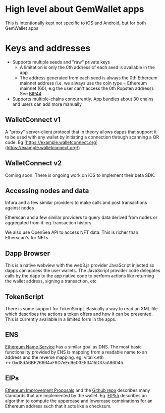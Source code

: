 # High level about GemWallet apps

This is intentionally kept not specific to iOS and Android, but for both GemWallet apps

# Keys and addresses

- Supports multiple seeds and "raw" private keys
    - A limitation is only the 0th address of each seed is available in the app
    - The address generated from each seed is always the 0th Ethereum mainnet address (i.e. we always use the coin type = Ethereum mainnet (60), e.g the user can't access the 0th Ropsten address). See [BIP44](https://github.com/bitcoin/bips/blob/master/bip-0044.mediawiki#Coin_type)
- Supports multiple-chains concurrently. App bundles about 30 chains and users can add more manually

## WalletConnect v1

A "proxy" server-client protocol that in theory allows dapps that support it to be used with any wallet by initiating a connection through scanning a QR code. Eg [https://example.walletconnect.org](https://example.walletconnect.org/)

## WalletConnect v2

Coming soon. There is ongoing work on iOS to implement their beta SDK.

## Accessing nodes and data

Infura and a few similar providers to make calls and post transactions against nodes

Etherscan and a few similar providers to query data derived from nodes or aggregated from it. eg. transaction history

We also use OpenSea API to access NFT data. This is richer than Etherscan's for NFTs.

## Dapp Browser

This is a native webview with the web3.js provider JavaScript injected so dapps can access the user wallets. The JavaScript provider code delegates calls by the dapp to the app native code to perform actions like returning the wallet address, signing a transaction, etc

## TokenScript

There is some support for TokenScript. Basically a way to read an XML file which describes the actions a token offers and how it can be presented. This is currently available in a limited form in the apps.

## ENS

[Ethereum Name Service](https://ens.domains) has a similar goal as DNS. The most basic functionality provided by ENS is mapping from a readable name to an address and the reverse mapping. eg. vitalik.eth ↔ 0xd8dA6BF26964aF9D7eEd9e03E53415D37aA96045.

## EIPs

[Ethereum Improvement Proposals](https://eips.ethereum.org) and the [Github repo](https://github.com/ethereum/EIPs/) describes many standards that are implemented by the wallet. Eg. [EIP55](https://eips.ethereum.org/EIPS/eip-55) describes an algorithm to compute the uppercase and lowercase combinations for an Ethereum address such that it acts like a checksum.
